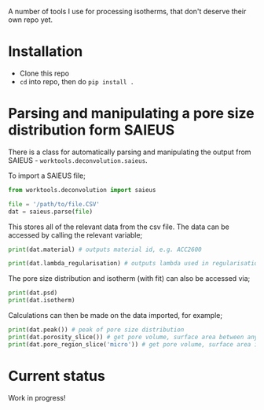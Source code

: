A number of tools I use for processing isotherms, that don't deserve their own repo yet.

# Installation
- Clone this repo
- `cd` into repo, then do `pip install .`

# Parsing and manipulating a pore size distribution form SAIEUS

There is a class for automatically parsing and manipulating the output from SAIEUS - `worktools.deconvolution.saieus`.

To import a SAIEUS file;

```py
from worktools.deconvolution import saieus

file = '/path/to/file.CSV'
dat = saieus.parse(file)
```

This stores all of the relevant data from the csv file. The data can be accessed by calling the relevant variable;

```py
print(dat.material) # outputs material id, e.g. ACC2600
``` 

```py
print(dat.lambda_regularisation) # outputs lambda used in regularisation, e.g. 4
```

The pore size distribution and isotherm (with fit) can also be accessed via;

```py
print(dat.psd)
print(dat.isotherm)
```

Calculations can then be made on the data imported, for example;

```py
print(dat.peak()) # peak of pore size distribution
print(dat.porosity_slice()) # get pore volume, surface area between any two pore widths
print(dat.pore_region_slice('micro')) # get pore volume, surface area in micropore region.
```

# Current status

Work in progress!
